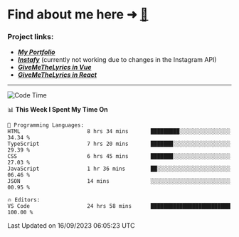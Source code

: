 # Find about me here ➜ [🧑](https://pauabella.dev)

### Project links:
- ***[My Portfolio](https://pauabella.dev)***
- ***[Instafy](https://instafy.me)*** (currently not working due to changes in the Instagram API)
- ***[GiveMeTheLyrics in Vue](https://lyrics.pauabella.dev)***
- ***[GiveMeTheLyrics in React](https://pauabella.dev/GiveMeTheLyrics)***

---
<!--START_SECTION:waka-->
![Code Time](http://img.shields.io/badge/Code%20Time-2%2C454%20hrs%2046%20mins-blue)

📊 **This Week I Spent My Time On** 

```text
💬 Programming Languages: 
HTML                     8 hrs 34 mins       █████████░░░░░░░░░░░░░░░░   34.34 % 
TypeScript               7 hrs 20 mins       ███████░░░░░░░░░░░░░░░░░░   29.39 % 
CSS                      6 hrs 45 mins       ███████░░░░░░░░░░░░░░░░░░   27.03 % 
JavaScript               1 hr 36 mins        ██░░░░░░░░░░░░░░░░░░░░░░░   06.46 % 
JSON                     14 mins             ░░░░░░░░░░░░░░░░░░░░░░░░░   00.95 % 

🔥 Editors: 
VS Code                  24 hrs 58 mins      █████████████████████████   100.00 % 
```


 Last Updated on 16/09/2023 06:05:23 UTC
<!--END_SECTION:waka-->

